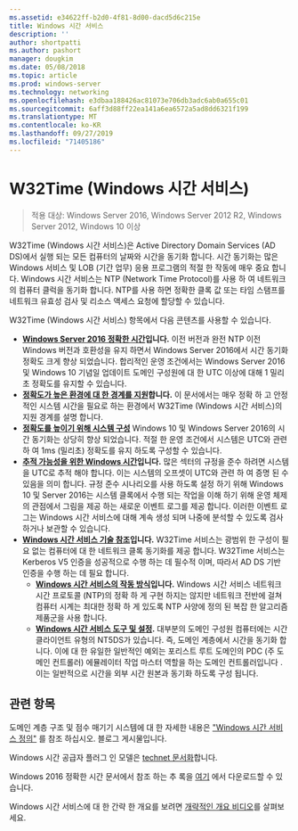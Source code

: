 ```yaml
---
ms.assetid: e34622ff-b2d0-4f81-8d00-dacd5d6c215e
title: Windows 시간 서비스
description: ''
author: shortpatti
ms.author: pashort
manager: dougkim
ms.date: 05/08/2018
ms.topic: article
ms.prod: windows-server
ms.technology: networking
ms.openlocfilehash: e3dbaa188426ac81073e706db3adc6ab0a655c01
ms.sourcegitcommit: 6aff3d88ff22ea141a6ea6572a5ad8dd6321f199
ms.translationtype: MT
ms.contentlocale: ko-KR
ms.lasthandoff: 09/27/2019
ms.locfileid: "71405186"
---
```

# <a name="windows-time-service-w32time"></a>W32Time (Windows 시간 서비스)

>적용 대상: Windows Server 2016, Windows Server 2012 R2, Windows Server 2012, Windows 10 이상

W32Time (Windows 시간 서비스)은 Active Directory Domain Services (AD DS)에서 실행 되는 모든 컴퓨터의 날짜와 시간을 동기화 합니다. 시간 동기화는 많은 Windows 서비스 및 LOB (기간 업무) 응용 프로그램의 적절 한 작동에 매우 중요 합니다. Windows 시간 서비스는 NTP (Network Time Protocol)를 사용 하 여 네트워크의 컴퓨터 클럭을 동기화 합니다. NTP를 사용 하면 정확한 클록 값 또는 타임 스탬프를 네트워크 유효성 검사 및 리소스 액세스 요청에 할당할 수 있습니다.

W32Time (Windows 시간 서비스) 항목에서 다음 콘텐츠를 사용할 수 있습니다.
- **[Windows Server 2016 정확한 시간](accurate-time.md)입니다.** 이전 버전과 완전 NTP 이전 Windows 버전과 호환성을 유지 하면서 Windows Server 2016에서 시간 동기화 정확도 크게 향상 되었습니다. 합리적인 운영 조건에서는 Windows Server 2016 및 Windows 10 기념일 업데이트 도메인 구성원에 대 한 UTC 이상에 대해 1 밀리초 정확도를 유지할 수 있습니다.
- **[정확도가 높은 환경에 대 한 경계를 지원](support-boundary.md)합니다.** 이 문서에서는 매우 정확 하 고 안정적인 시스템 시간을 필요로 하는 환경에서 W32Time (Windows 시간 서비스)의 지원 경계를 설명 합니다.
- **[정확도를 높이기 위해 시스템 구성](configuring-systems-for-high-accuracy.md)** Windows 10 및 Windows Server 2016의 시간 동기화는 상당히 향상 되었습니다.  적절 한 운영 조건에서 시스템은 UTC와 관련 하 여 1ms (밀리초) 정확도를 유지 하도록 구성할 수 있습니다.
- **[추적 가능성을 위한 Windows 시간](windows-time-for-traceability.md)입니다.** 많은 섹터의 규정을 준수 하려면 시스템을 UTC로 추적 해야 합니다.  이는 시스템의 오프셋이 UTC와 관련 하 여 증명 된 수 있음을 의미 합니다.  규정 준수 시나리오를 사용 하도록 설정 하기 위해 Windows 10 및 Server 2016는 시스템 클록에서 수행 되는 작업을 이해 하기 위해 운영 체제의 관점에서 그림을 제공 하는 새로운 이벤트 로그를 제공 합니다.  이러한 이벤트 로그는 Windows 시간 서비스에 대해 계속 생성 되며 나중에 분석할 수 있도록 검사 하거나 보관할 수 있습니다.
- **[Windows 시간 서비스 기술 참조](windows-time-service-tech-ref.md)입니다.** W32Time 서비스는 광범위 한 구성이 필요 없는 컴퓨터에 대 한 네트워크 클록 동기화를 제공 합니다. W32Time 서비스는 Kerberos V5 인증을 성공적으로 수행 하는 데 필수적 이며, 따라서 AD DS 기반 인증을 수행 하는 데 필요 합니다.
    - **[Windows 시간 서비스의 작동 방식](How-the-Windows-Time-Service-Works.md)입니다.** Windows 시간 서비스 네트워크 시간 프로토콜 (NTP)의 정확 하 게 구현 하지는 않지만 네트워크 전반에 걸쳐 컴퓨터 시계는 최대한 정확 하 게 있도록 NTP 사양에 정의 된 복잡 한 알고리즘 제품군을 사용 합니다.
    - **[Windows 시간 서비스 도구 및 설정](Windows-Time-Service-Tools-and-Settings.md).** 대부분의 도메인 구성원 컴퓨터에는 시간 클라이언트 유형의 NT5DS가 있습니다. 즉, 도메인 계층에서 시간을 동기화 합니다. 이에 대 한 유일한 일반적인 예외는 포리스트 루트 도메인의 PDC (주 도메인 컨트롤러) 에뮬레이터 작업 마스터 역할을 하는 도메인 컨트롤러입니다 .이는 일반적으로 시간을 외부 시간 원본과 동기화 하도록 구성 됩니다.


## <a name="related-topics"></a>관련 항목
도메인 계층 구조 및 점수 매기기 시스템에 대 한 자세한 내용은 ["Windows 시간 서비스 정의"](https://blogs.msdn.microsoft.com/w32time/2007/07/07/what-is-windows-time-service/) 를 참조 하십시오. 블로그 게시물입니다.

Windows 시간 공급자 플러그 인 모델은 [technet 문서화](https://msdn.microsoft.com/library/windows/desktop/ms725475%28v=vs.85%29.aspx)합니다.

Windows 2016 정확한 시간 문서에서 참조 하는 추 록을 [여기](https://windocs.blob.core.windows.net/windocs/WindowsTimeSyncAccuracy_Addendum.pdf) 에서 다운로드할 수 있습니다.

Windows 시간 서비스에 대 한 간략 한 개요를 보려면 [개략적인 개요 비디오](https://aka.ms/WS2016TimeVideo)를 살펴보세요.
